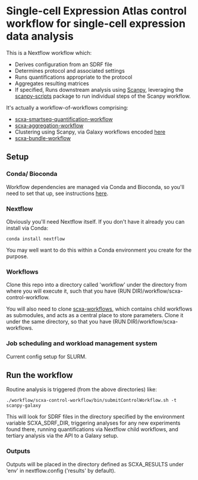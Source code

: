 # Single-cell Expression Atlas control workflow for single-cell expression data analysis

This is a Nextflow workflow which:

 * Derives configuration from an SDRF file
 * Determines protocol and associated settings
 * Runs quantifications appropriate to the protocol 
 * Aggregates resulting matrices
 * If specified, Runs downstream analysis using [Scanpy](https://scanpy.readthedocs.io/en/latest/), leveraging the [scanpy-scripts](https://github.com/ebi-gene-expression-group/scanpy-scripts) package to run individual steps of the Scanpy workflow.

It's actually a workflow-of-workflows comprising:

 * [scxa-smartseq-quantification-workflow](https://github.com/ebi-gene-expression-group/scxa-smartseq-quantification-workflow)
 * [scxa-aggregation-workflow](https://github.com/ebi-gene-expression-group/scxa-aggregation-workflow)
 * Clustering using Scanpy, via Galaxy workflows encoded [here](https://github.com/ebi-gene-expression-group/scxa-workflows)
 * [scxa-bundle-workflow](https://github.com/ebi-gene-expression-group/scxa-bundle-workflow)

## Setup

### Conda/ Bioconda

Workflow dependencies are managed via Conda and Bioconda, so you'll need to set that up, see instructions [here](https://bioconda.github.io/#install-conda). 

### Nextflow

Obviously you'll need Nextflow itself. If you don't have it already you can install via Conda:

```
conda install nextflow
```

You may well want to do this within a Conda environment you create for the purpose.

### Workflows

Clone this repo into a directory called 'workflow' under the directory from where you will execute it, such that you have (RUN DIR)/workflow/scxa-control-workflow.

You will also need to clone [scxa-workflows](https://github.com/ebi-gene-expression-group/scxa-workflows), which contains child workflows as submodules, and acts as a central place to store parameters. Clone it under the same directory, so that you have (RUN DIR)/workflow/scxa-workflows. 

### Job scheduling and workload management system

Current config setup for SLURM.

## Run the workflow

Routine analysis is triggered (from the above directories) like:

```
./workflow/scxa-control-workflow/bin/submitControlWorkflow.sh -t scanpy-galaxy
```

This will look for SDRF files in the directory specified by the environment variable SCXA_SDRF_DIR, triggering analyses for any new experiments found there, running quantifications via Nextflow child workflows, and tertiary analysis via the API to a Galaxy setup. 

### Outputs

Outputs will be placed in the directory defined as SCXA_RESULTS under 'env' in nextflow.config ('results' by default).
